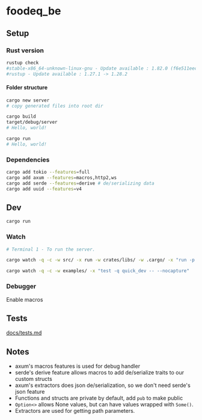 # foodeq_be




## Setup

### Rust version
```bash
rustup check     
#stable-x86_64-unknown-linux-gnu - Update available : 1.82.0 (f6e511eec 2024-10-15) -> 1.88.0 (6b00bc388 2025-06-23)
#rustup - Update available : 1.27.1 -> 1.28.2
```

#### Folder structure

```bash
cargo new server
# copy generated files into root dir

cargo build
target/debug/server
# Hello, world!

cargo run
# Hello, world!
```

### Dependencies
```bash
cargo add tokio --features=full
cargo add axum --features=macros,http2,ws
cargo add serde --features=derive # de/serializing data
cargo add uuid --features=v4
```

## Dev

```bash
cargo run
```

### Watch

```sh
# Terminal 1 - To run the server.

cargo watch -q -c -w src/ -x run -w crates/libs/ -w .cargo/ -x "run -p web-server"

cargo watch -q -c -w examples/ -x "test -q quick_dev -- --nocapture"
```

### Debugger

Enable macros


## Tests
[docs/tests.md](docs/tests.md)

## Notes
- axum's macros features is used for debug handler
- serde's derive feature allows macros to add de/serialize traits to our custom structs
- axum's extractors does json de/serialization, so we don't need serde's json feature
- Functions and structs are private by default, add `pub` to make public
- `Option<>` allows None values, but can have values wrapped with `Some()`.
- Extractors are used for getting path parameters.